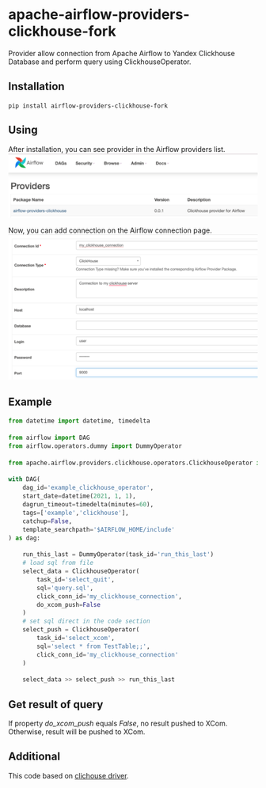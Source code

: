 # apache-airflow-providers-clickhouse-fork

Provider allow connection from Apache Airflow to Yandex Clickhouse Database and perform query using ClickhouseOperator.

## Installation

```shell
pip install airflow-providers-clickhouse-fork
```

## Using

After installation, you can see provider in the Airflow providers list.
![](docs/provider_list.png)

Now, you can add connection on the Airflow connection page.
![](docs/create_connection.png)

## Example

```python
from datetime import datetime, timedelta

from airflow import DAG
from airflow.operators.dummy import DummyOperator

from apache.airflow.providers.clickhouse.operators.ClickhouseOperator import ClickhouseOperator

with DAG(
    dag_id='example_clickhouse_operator',
    start_date=datetime(2021, 1, 1),
    dagrun_timeout=timedelta(minutes=60),
    tags=['example','clickhouse'],
    catchup=False,
    template_searchpath='$AIRFLOW_HOME/include'
) as dag:

    run_this_last = DummyOperator(task_id='run_this_last')
    # load sql from file
    select_data = ClickhouseOperator(
        task_id='select_quit',
        sql='query.sql',
        click_conn_id='my_clickhouse_connection',
        do_xcom_push=False
    )
    # set sql direct in the code section
    select_push = ClickhouseOperator(
        task_id='select_xcom',
        sql='select * from TestTable;;',
        click_conn_id='my_clickhouse_connection'
    )

    select_data >> select_push >> run_this_last
```

## Get result of query

If property *do_xcom_push* equals _False_, no result pushed to XCom. Otherwise, result will be pushed to XCom.

## Additional

This code based on [clichouse driver](https://clickhouse-driver.readthedocs.io/en/latest/#). 